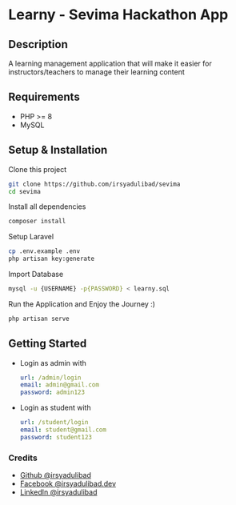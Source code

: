# Learny - Sevima Hackathon App
## Description
A learning management application that will make it easier for instructors/teachers to manage their learning content

## Requirements
- PHP >= 8
- MySQL

## Setup & Installation
Clone this project
```bash
git clone https://github.com/irsyadulibad/sevima
cd sevima
```

Install all dependencies
```bash
composer install
```

Setup Laravel
```bash
cp .env.example .env
php artisan key:generate
```

Import Database
```bash
mysql -u {USERNAME} -p{PASSWORD} < learny.sql
```

Run the Application and Enjoy the Journey :)
```bash
php artisan serve
```

## Getting Started
- Login as admin with
    ```yaml
    url: /admin/login
    email: admin@gmail.com
    password: admin123
    ```
- Login as student with
    ```yaml
    url: /student/login
    email: student@gmail.com
    password: student123
    ```

### Credits
- [Github @irsyadulibad](https://github.com/irsyadulibad)
- [Facebook @irsyadulibad.dev](https://facebook.com/irsyadulibad.dev)
- [LinkedIn @irsyadulibad](https://linkedin.com/in/irsyadulibad)
